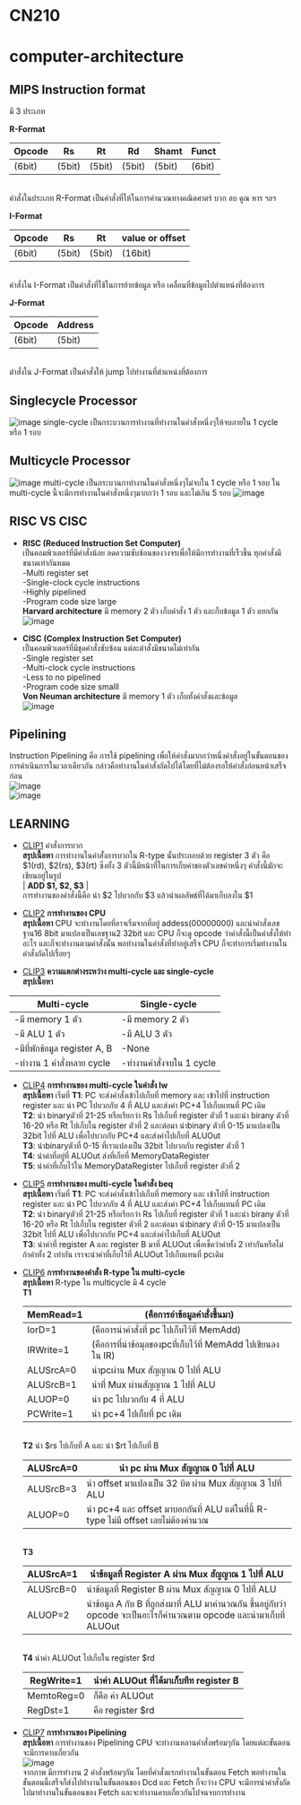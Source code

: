 # CN210
# computer-architecture
## MIPS Instruction format
 มี 3 ประเภท
 
**R-Format**

|Opcode | Rs  | Rt | Rd  | Shamt | Funct  |
| ----- | ----- | ----- | ----- | ----- | ----- |
| (6bit) | (5bit) | (5bit) | (5bit) | (5bit) | (6bit) |

<br> คำสั่งในประเภท R-Format เป็นคำสั่งที่ให้ในการคำนวณทางคณิตศาตร์ บวก ลบ คูณ หาร ฯลฯ

**I-Format**

| Opcode |  Rs   | Rt    | value or offset  |
| -----  | ----- | ----- | ----- |
| (6bit) | (5bit) | (5bit) | (16bit) | 

<br> คำสั่งใน I-Format เป็นคำสั่งที่ใช้ในการย้ายข้อมูล หรือ เคลื่อนที่ข้อมูลไปตำแหน่งที่ต้องการ

**J-Format**

| Opcode | Address |
| -----  | ----- |
| (6bit)  | (5bit)|

<br> ตำสั่งใน J-Format เป็นคำสั่งให้ jump ไปทำงานที่ตำแหน่งที่ต้องการ

## Singlecycle Processor
![image](https://media.discordapp.net/attachments/258944901260115974/701424529032871976/image0.png?width=1026&height=412)
single-cycle เป็นกระบวนการทำงานที่ทำงานในคำสั่งหนึ่งๆให้จบภายใน 1 cycle หรือ 1 รอบ

## Multicycle Processor
![image](https://media.discordapp.net/attachments/258944901260115974/701426221803634758/image0.png?width=1026&height=410)
multi-cycle เป็นกระบวนกาทำงานในคำสั่งหนึ่งๆไม่จบใน 1 cycle หรือ 1 รอบ ใน multi-cycle นี้จะมีการทำงานในคำสั่งหนึ่งๆมากกว่า 1 รอบ และไม่เกิน 5 รอบ
![image](https://media.discordapp.net/attachments/258944901260115974/701426222093172792/image1.png?width=1026&height=432)

## RISC VS CISC
* **RISC (Reduced Instruction Set Computer)**
<br> เป็นคอมพิวเตอร์ที่มีคำสั่งน้อย ลดความซับซ้อนของวงจรเพื่อให้มีการทำงานที่เร็วขึ้น ทุกคำสั่งมีขนาดเท่ากันหมด
<br> -Multi register set
<br> -Single-clock cycle instructions
<br> -Highly pipelined
<br> -Program code size large
<br>**Harvard architecture** มี memory 2 ตัว เก็บคำสั่ง 1 ตัว และก็บข้อมูล 1 ตัว แยกกัน
<br>![image](https://media.discordapp.net/attachments/258944901260115974/701699446651486228/unknown.png?width=449&height=362)

* **CISC (Complex Instruction Set Computer)**
<br> เป็นคอมพิวเตอร์ที่มีชุดคำสั่งซับซ้อน แต่ละตำสั่งมีขนาดไม่เท่ากัน
<br> -Single register set
<br> -Multi-clock cycle instructions
<br> -Less to no pipelined
<br> -Program code size smalll
<br>**Von Neuman architecture** มี memory 1 ตัว เก็บทั้งคำสั่งและข้อมูล
<br>![image](https://media.discordapp.net/attachments/258944901260115974/701700512944226404/unknown.png?width=410&height=319)

## Pipelining
Instruction Pipelining คือ การใช้ pipelining เพื่อให้คำสั่งมากกว่าหนึ่งคำสั่งอยู่ในขั้นตอนของการดำเนินการในเวลาเดียวกัน กล่าวคือทำงานในคำสั่งถัดไปได้โดยที่ไม่ต้องรอให้คำสั่งก่อนหน้าเสร็จก่อน
<br>![image](https://media.discordapp.net/attachments/258944901260115974/701704890186989609/image.png?width=670&height=474)
<br>![image](https://media.discordapp.net/attachments/258944901260115974/701705047716921425/image.png?width=1002&height=474)

## LEARNING
* [CLIP1](https://youtu.be/h8Iu4MPJTW8) คำสั่งการบวก
   <br>**สรุปเนื้อหา** การทำงานในคำสั่่งการบวกใน R-type นั้นประกอบด้วย register 3 ตัว คือ $1(rd), $2(rs), $3(rt) ซึ่งทั้ง 3 ตัวนี้มีหน้าที่ในการเก็บค่าของตัวเลขค่าหนึ่งๆ คำสั่งนี้มักจะเขียนอยู่ในรูป <br> | **ADD $1, $2, $3** | <br>การทำงานของคำสั่งนี้คือ นำ $2 ไปบวกกับ $3 แล้วนำผลลัพธ์ที่ได้มาเก็บลงใน $1

* [CLIP2](https://youtu.be/iNJk7NR0DzQ) **การทำงานของ CPU**
   <br>**สรุปเนื้อหา** CPU จะทำงานโดยที่อาจเริ่มจากที่อยู่ addess(00000000) และนำคำสั่งเลขฐาน16 8bit มาแปลงเป็นเลขฐาน2 32bit และ CPU ก็จะดู opcode ว่าคำสั่งนี้เป็นคำสั่งให้ทำอะไร และก็จะทำงานตามคำสั่งนั้น พอทำงานในคำสั่งที่ทำอยู่เสร็จ CPU ก็จะทำการเริ่มทำงานในคำสั่งถัดไปเรื่อยๆ

* [CLIP3](https://youtu.be/lI3voWLdYi0) **ความแตกต่างระหว่าง multi-cycle และ single-cycle**
   <br>**สรุปเนื้อหา** 
   
| Multi-cycle | Single-cycle |
| -----  | ----- |
| -มี memory 1 ตัว  | -มี memory 2 ตัว |
| -มี ALU 1 ตัว  | -มี ALU 3 ตัว |
| -มีที่พักข้อมูล register A, B  | -None |
| -ทำงาน 1 คำสั่งหลาย cycle  | -ทำงานคำสั่งจบใน 1 cycle |

* [CLIP4](https://youtu.be/jyjt2qI6w38) **การทำงานของ multi-cycle ในคำสั่ง lw**
   <br>**สรุปเนื้อหา** เริ่มที่ **T1**: PC จะส่งคำสั่งเข้าไปเก็บที่ memory และ เข้าไปที่ instruction register และ นำ PC ไปบวกกับ 4 ที่ ALU และส่งค่า PC+4 ไปเก็บแทนที่ PC เดิม 
   <br> **T2**: นำ binaryตัวที่ 21-25 หรือเรียกว่า Rs ไปเก็บที่ register ตัวที่ 1 และนำ birany ตัวที่ 16-20 หรือ Rt ไปเก็บใน register ตัวที่ 2 และต่อมา นำbinary ตัวที่ 0-15 มาแปลงเป็น 32bit ไปที่ ALU เพื่อไปบวกกับ PC+4 และส่งค่าไปเก็บที่ ALUOut
   <br> **T3**: นำbinaryตัวที่ 0-15 ที่เราแปลงเป็น 32bit ไปบวกกับ register ตัวที่ 1 
   <br> **T4**: นำค่าที่อยู่ที่ ALUOut ส่งที่เก็ยที่ MemoryDataRegister 
   <br> **T5**: นำค่าที่เก็บไว้ใน MemoryDataRegister ไปเก็บที่ register ตัวที่ 2
   
* [CLIP5](https://youtu.be/2hWUXlziX20) **การทำงานของ multi-cycle ในคำสั่ง beq**
   <br>**สรุปเนื้อหา** เริ่มที่ **T1**: PC จะส่งคำสั่งเข้าไปเก็บที่ memory และ เข้าไปที่ instruction register และ นำ PC ไปบวกกับ 4 ที่ ALU และส่งค่า PC+4 ไปเก็บแทนที่ PC เดิม 
   <br> **T2**: นำ binaryตัวที่ 21-25 หรือเรียกว่า Rs ไปเก็บที่ register ตัวที่ 1 และนำ birany ตัวที่ 16-20 หรือ Rt ไปเก็บใน register ตัวที่ 2 และต่อมา นำbinary ตัวที่ 0-15 มาแปลงเป็น 32bit ไปที่ ALU เพื่อไปบวกกับ PC+4 และส่งค่าไปเก็บที่ ALUOut
   <br> **T3**: นำค่าที่ register A และ register B มาที่ ALUOut เพื่อเช็คว่าค่าทั้ง 2 เท่ากันหรือไม่ ถ้าค่าทั้ง 2 เท่ากัน เราจะนำค่าที่เก็บไว้ที่ ALUOut ไปเก็บแทนที่ pcเดิม

* [CLIP6](https://youtu.be/jrDffEOrVz0) **การทำงานของคำสั่ง R-type ใน multi-cycle**
   <br>**สรุปเนื้อหา** R-type ใน multicycle มี 4 cycle 
   <br> **T1**
   
   |MemRead=1|(คือการอ่าข้อมูลคำสั่งขึ้นมา)|
   |-------|--------|
   |IorD=1|(คือการนำคำสั่งที่ pc ไปเก็บไว้ที่ MemAdd)|
   |IRWrite=1|(คือการที่นำข้อมุลของpcที่เก็บไว้ที่ MemAdd ไปเขียนลงใน IR)|
   |ALUSrcA=0|นำpcผ่าน Mux สัญญาณ 0 ไปที่ ALU|
   |ALUSrcB=1|นำที่ Mux ผ่านสัญญาณ 1 ไปที่ ALU|
   |ALUOP=0|นำ pc ไปบวกกับ 4 ที่ ALU|
   |PCWrite=1 |นำ pc+4 ไปเก็บที่ pc เดิม|
   
   <br> **T2** นำ $rs ไปเก็บที่ A และ นำ $rt ไปเก็บที่ B
   
   |ALUSrcA=0  | นำ pc ผ่าน Mux สัญญาณ 0 ไปที่ ALU|
   |-------|--------|
   |ALUSrcB=3|นำ offset มาแปลงเป็น 32 บิต ผ่าน Mux สัญญาณ 3 ไปที่ ALU|
   |ALUOP=0|นำ pc+4 และ offset มาบอกกันที่ ALU แต่ในที่นี้ R-type ไม่มี offset เลยไม่ต้องคำนวณ|
   
   <br> **T3**
   
   |ALUSrcA=1|นำข้อมูลที่ Register A ผ่าน Mux สัญญาณ 1 ไปที่ ALU|
   |---------|---------|
   |ALUSrcB=0|นำข้อมูลที่ Register B ผ่าน Mux สัญญาณ 0 ไปที่ ALU|
   |ALUOP=2|นำข้อมูล A กับ B ที่ถูกส่งมาที่ ALU มาคำนวณกัน ขึ้นอยู่กับว่า opcode จะเป็นอะไรก็คำนวณตาม opcode และนำมาเก็บที่ ALUOut|
   
   <br> **T4**  นำค่า ALUOut ไปเก็บใน register $rd
   
   |RegWrite=1|นำค่า ALUOut ที่ได้มาเก็บทีท register B|
   |---------|----------|
   |MemtoReg=0|ก็คือ ค่า ALUOut|
   |RegDst=1|คือ register $rd|

* [CLIP7](https://youtu.be/kUqOY8FeYDo) **การทำงานของ Pipelining**
   <br>**สรุปเนื้อหา** การทำงานของ Pipelining CPU จะทำงานหลานคำสั่งพร้อมๆกัน โดยแต่ละขั้นตอนจะมีการคาบเกี่ยวกัน
   <br>![image](https://media.discordapp.net/attachments/258944901260115974/701708095713443890/unknown.png?width=468&height=96)
   <br>จากภาพ มีการทำงาน 2 คำสั่งพร้อมๆกัน โดยที่คำสั่งแรกทำงานในขั้นตอน Fetch พอทำงานในขั้นตอนนี้เสร็จก็ส่งไปทำงานในขั้นตอนของ Dcd และ Fetch ก็จะว่าง CPU จะมีการนำคำสั่งถัดไปมาทำงานในขั้นตอนของ Fetch และจะทำงานคาบเกี่ยวกันไปจนจบการทำงาน
